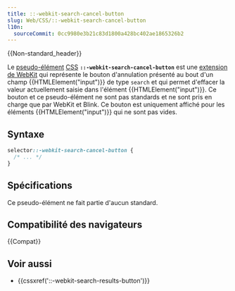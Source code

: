 ```yaml
---
title: ::-webkit-search-cancel-button
slug: Web/CSS/::-webkit-search-cancel-button
l10n:
  sourceCommit: 0cc9980e3b21c83d1800a428bc402ae1865326b2
---
```


{{Non-standard_header}}

Le [pseudo-élément](/fr/docs/Web/CSS/Pseudo-elements) [CSS](/fr/docs/Web/CSS) **`::-webkit-search-cancel-button`** est une [extension de WebKit](/fr/docs/Web/CSS/WebKit_Extensions) qui représente le bouton d'annulation présenté au bout d'un champ {{HTMLElement("input")}} de type `search` et qui permet d'effacer la valeur actuellement saisie dans l'élément {{HTMLElement("input")}}. Ce bouton et ce pseudo-élément ne sont pas standards et ne sont pris en charge que par WebKit et Blink. Ce bouton est uniquement affiché pour les éléments {{HTMLElement("input")}} qui ne sont pas vides.

## Syntaxe

```css
selector::-webkit-search-cancel-button {
  /* ... */
}
```

## Spécifications

Ce pseudo-élément ne fait partie d'aucun standard.

## Compatibilité des navigateurs

{{Compat}}

## Voir aussi

- {{cssxref('::-webkit-search-results-button')}}
